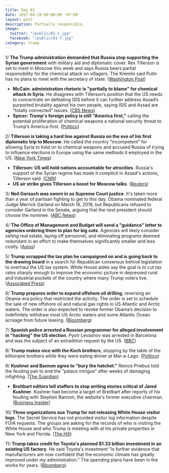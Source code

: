 ```yaml
---
title: Day 81
date: 2017-04-10 00:00:00 -07:00
layout: post
description: Partially responsible.
image:
  twitter: "/public/81-t.jpg"
  facebook: "/public/81-f.jpg"
category: trump
---
```


1/ **The Trump administration demanded that Russia stop supporting the Syrian government** with military aid and diplomatic cover. Rex Tillerson is set to meet in Moscow this week and says Russia bears partial responsibility for the chemical attack on villagers. The Kremlin said Putin has no plans to meet with the secretary of state. ([Washington Post](https://www.washingtonpost.com/world/national-security/trump-officials-tell-russia-to-drop-its-support-for-syrias-assad/2017/04/09/c179d3ba-4713-440b-8192-a2838019554d_story.html))

* **McCain: administration rhetoric is "partially to blame" for chemical attack in Syria**. He disagrees with Tillerson’s position that the US needs to concentrate on defeating ISIS before it can further address Assad’s purported brutality against his own people, saying ISIS and Assad are “totally connected” issues. ([CBS News](http://www.cbsnews.com/news/mccain-says-administration-partially-to-blame-for-chemical-attack-in-syria/))
* **Spicer: Trump's foreign policy is still "America first,"** calling the potential proliferation of chemical weapons a national security threat to Trump’s America-first. ([Politico](http://www.politico.com/story/2017/04/trump-syria-america-first-237074))

2/ **Tillerson is taking a hard line against Russia on the eve of his first diplomatic trip to Moscow**. He called the country “incompetent” for allowing Syria to hold on to chemical weapons and accused Russia of trying to influence elections in Europe using the same methods it employed in the US. ([New York Times](https://www.nytimes.com/2017/04/09/us/politics/tillerson-russia-syria-chemical-weapons.html?_r=0))

* **Tillerson: US will hold nations accountable for atrocities**. Russia's support of the Syrian regime has made it complicit in Assad's actions, Tillerson said. ([CNN](http://www.cnn.com/2017/04/10/politics/syria-russia-iran-missile-strikes/))
* **US air strike gives Tillerson a boost for Moscow talks**. ([Reuters](http://www.reuters.com/article/us-usa-russia-tillerson-idUSKBN17C0D4))

3/ **Neil Gorsuch was sworn in as Supreme Court justice**. It's taken more than a year of partisan fighting to get to this day. Obama nominated federal Judge Merrick Garland on March 16, 2016, but Republicans refused to consider Garland in the Senate, arguing that the next president should choose the nominee. ([ABC News](http://abcnews.go.com/Politics/neil-gorsuch-sworn-supreme-court-justice/story?id=46699857))

4/ **The Office of Management and Budget will send a "guidance" letter to agencies ordering them to plan for big cuts**. Agencies will likely consider selling real estate, laying off personnel, and eliminating programs deemed redundant in an effort to make themselves significantly smaller and less costly. ([Axios](https://www.axios.com/mulvaney-will-order-agencies-to-plan-for-big-cuts-2352708352.html))

5/ **Trump scrapped the tax plan he campaigned on and is going back to the drawing board** in a search for Republican consensus behind legislation to overhaul the US tax system. White House aides say the goal is to cut tax rates sharply enough to improve the economic picture in depressed rural and industrial pockets of the country where many Trump voters live. ([Associated Press](http://hosted.ap.org/dynamic/stories/U/US_TRUMP_TAXES))

6/ **Trump prepares order to expand offshore oil drilling**, reversing an Obama-era policy that restricted the activity. The order is set to schedule the sale of new offshore oil and natural gas rights in US Atlantic and Arctic waters. The order is also expected to revoke former Obama’s decision to indefinitely withdraw most US Arctic waters and some Atlantic Ocean acreage from future leasing. ([Bloomberg](https://www.bloomberg.com/politics/articles/2017-04-06/trump-said-to-ready-order-to-expand-oil-drilling-in-u-s-waters))

7/ **Spanish police arrested a Russian programmer for alleged involvement in "hacking" the US election**. Pyotr Levashov was arrested in Barcelona and was the subject of an extradition request by the US. ([BBC](http://www.bbc.com/news/technology-39553250))

8/ **Trump makes nice with the Koch brothers**, stopping by the table of the billionaire brothers while they were eating dinner at Mar-a-Lago. ([Politico](http://www.politico.com/story/2017/04/donald-trump-david-bill-koch-brothers-237059))

9/ **Kushner and Bannon agree to "bury the hatchet."** Reince Priebus told the feuding pair to end the "palace intrigue" after weeks of damaging infighting. ([The Guardian](https://www.theguardian.com/us-news/2017/apr/09/bannon-and-kushner-agree-to-bury-the-hatchet-after-white-house-peace-talks))

* **Breitbart editors tell staffers to stop writing stories critical of Jared Kushner**. Kushner had become a target of Breitbart after reports of his feuding with Stephen Bannon, the website's former executive chairman. ([Business Insider](http://www.businessinsider.com/breitbart-jared-kushner-coverage-steve-bannon-2017-4?op=1))

10/ **Three organizations sue Trump for not releasing White House visitor logs**. The Secret Service has not provided visitor log information despite FOIA requests. The groups are asking for the records of who is visiting the White House and who Trump is meeting with at his private properties in New York and Florida. ([The Hill](http://thehill.com/homenews/administration/328058-dhs-sued-for-not-releasing-white-house-visitor-logs))

11/ **Trump takes credit for Toyota's planned $1.33 billion investment in an existing US factory**. He said Toyota's investment “is further evidence that manufacturers are now confident that the economic climate has greatly improved under my administration." The spending plans have been in the works for years. ([Bloomberg](https://www.bloomberg.com/politics/articles/2017-04-10/trump-takes-credit-as-toyota-spends-1-33-billion-on-camry-plant))